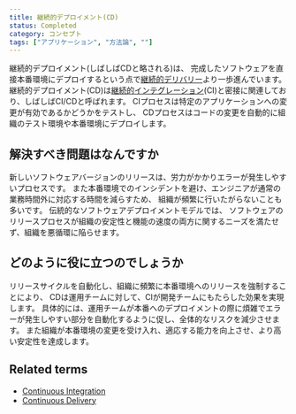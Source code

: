 ```yaml
---
title: 継続的デプロイメント(CD)
status: Completed
category: コンセプト
tags: ["アプリケーション", "方法論", ""]
---
```


継続的デプロイメント(しばしばCDと略される)は、
完成したソフトウェアを直接本番環境にデプロイするという点で[継続的デリバリー](/ja/continuous-delivery/)より一歩進んでいます。
継続的デプロイメント(CD)は[継続的インテグレーション](/ja/continuous-integration/)(CI)と密接に関連しており、しばしばCI/CDと呼ばれます。
CIプロセスは特定のアプリケーションへの変更が有効であるかどうかをテストし、
CDプロセスはコードの変更を自動的に組織のテスト環境や本番環境にデプロイします。

## 解決すべき問題はなんですか

新しいソフトウェアバージョンのリリースは、労力がかかりエラーが発生しやすいプロセスです。
また本番環境でのインシデントを避け、エンジニアが通常の業務時間外に対応する時間を減らすため、
組織が頻繁に行いたがらないことも多いです。
伝統的なソフトウェアデプロイメントモデルでは、
ソフトウェアのリリースプロセスが組織の安定性と機能の速度の両方に関するニーズを満たせず、組織を悪循環に陥らせます。

## どのように役に立つのでしょうか

リリースサイクルを自動化し、組織に頻繁に本番環境へのリリースを強制することにより、
CDは運用チームに対して、CIが開発チームにもたらした効果を実現します。
具体的には、運用チームが本番へのデプロイメントの際に煩雑でエラーが発生しやすい部分を自動化するように促し、全体的なリスクを減少させます。
また組織が本番環境の変更を受け入れ、適応する能力を向上させ、より高い安定性を達成します。

## Related terms

* [Continuous Integration](/continuous-integration/)
* [Continuous Delivery](/continuous-delivery/)
